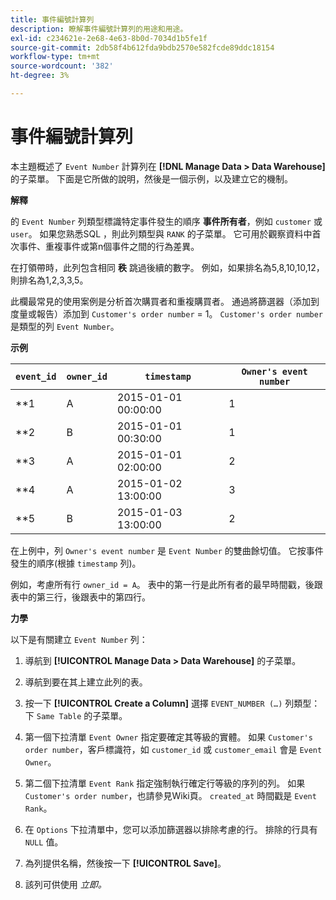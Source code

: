 ```yaml
---
title: 事件編號計算列
description: 瞭解事件編號計算列的用途和用途。
exl-id: c234621e-2e68-4e63-8b0d-7034d1b5fe1f
source-git-commit: 2db58f4b612fda9bdb2570e582fcde89ddc18154
workflow-type: tm+mt
source-wordcount: '382'
ht-degree: 3%

---
```


# 事件編號計算列

本主題概述了 `Event Number` 計算列在 **[!DNL Manage Data > Data Warehouse]** 的子菜單。 下面是它所做的說明，然後是一個示例，以及建立它的機制。

**解釋**

的 `Event Number` 列類型標識特定事件發生的順序 **事件所有者**，例如 `customer` 或 `user`。 如果您熟悉SQL ，則此列類型與 `RANK` 的子菜單。 它可用於觀察資料中首次事件、重複事件或第n個事件之間的行為差異。

在打領帶時，此列包含相同 **秩** 跳過後續的數字。 例如，如果排名為5,8,10,10,12，則排名為1,2,3,3,5。

此欄最常見的使用案例是分析首次購買者和重複購買者。 通過將篩選器（添加到度量或報告）添加到 `Customer's order number` = 1。 `Customer's order number` 是類型的列 `Event Number`。

**示例**

| **`event_id`** | **`owner_id`** | **`timestamp`** | **`Owner's event number`** |
|--- |--- |--- |--- |
| **1 | A | 2015-01-01 00:00:00 | 1 |
| **2 | B | 2015-01-01 00:30:00 | 1 |
| **3 | A | 2015-01-01 02:00:00 | 2 |
| **4 | A | 2015-01-02 13:00:00 | 3 |
| **5 | B | 2015-01-03 13:00:00 | 2 |

在上例中，列 `Owner's event number` 是 `Event Number` 的雙曲餘切值。 它按事件發生的順序(根據 `timestamp` 列)。

例如，考慮所有行 `owner_id = A`。 表中的第一行是此所有者的最早時間戳，後跟表中的第三行，後跟表中的第四行。

**力學**

以下是有關建立 `Event Number` 列：

1. 導航到 **[!UICONTROL Manage Data > Data Warehouse]** 的子菜單。

1. 導航到要在其上建立此列的表。

1. 按一下 **[!UICONTROL Create a Column]** 選擇 `EVENT_NUMBER (…)` 列類型：下 `Same Table` 的子菜單。

1. 第一個下拉清單 `Event Owner` 指定要確定其等級的實體。 如果 `Customer's order number`，客戶標識符，如 `customer_id` 或 `customer_email` 會是 `Event Owner`。

1. 第二個下拉清單 `Event Rank` 指定強制執行確定行等級的序列的列。 如果 `Customer's order number`，也請參見Wiki頁。 `created_at` 時間戳是 `Event Rank`。

1. 在 `Options` 下拉清單中，您可以添加篩選器以排除考慮的行。 排除的行具有 `NULL` 值。

1. 為列提供名稱，然後按一下 **[!UICONTROL Save]**。

1. 該列可供使用 _立即。_
